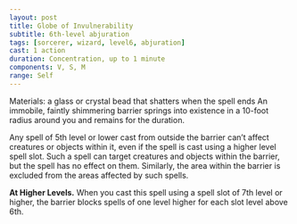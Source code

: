 ```yaml
---
layout: post
title: Globe of Invulnerability
subtitle: 6th-level abjuration
tags: [sorcerer, wizard, level6, abjuration]
cast: 1 action
duration: Concentration, up to 1 minute
components: V, S, M
range: Self
---
```

Materials: a glass or crystal bead that shatters when the spell ends
An immobile, faintly shimmering barrier springs into existence in a 10-foot radius around you and remains for the duration.

Any spell of 5th level or lower cast from outside the barrier can’t affect creatures or objects within it, even if the spell is cast using a higher level spell slot. Such a spell can target creatures and objects within the barrier, but the spell has no effect on them. Similarly, the area within the barrier is excluded from the areas affected by such spells.

**At Higher Levels.** When you cast this spell using a spell slot of 7th level or higher, the barrier blocks spells of one level higher for each slot level above 6th.